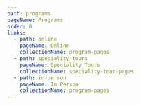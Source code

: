 ```yaml
---
path: programs
pageName: Programs
order: 0
links:
  - path: online
    pageName: Online
    collectionName: program-pages
  - path: speciality-tours
    pageName: Speciality Tours
    collectionName: speciality-tour-pages
  - path: in-person
    pageName: In Person
    collectionName: program-pages
---
```

